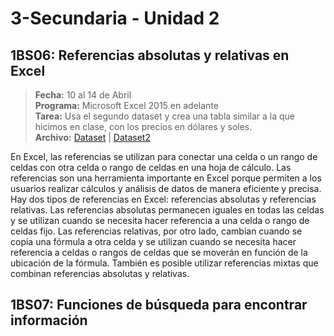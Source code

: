 # 3-Secundaria - Unidad 2

## 1BS06: Referencias absolutas y relativas en Excel

> **Fecha:** 10 al 14 de Abril<br> **Programa:** Microsoft Excel 2015 en adelante<br> **Tarea:** Usa el segundo dataset y crea una tabla similar a la que hicimos en clase, con los precios en dólares y soles.<br> **Archivo:** [Dataset](https://github.com/37Degrees/DataSets/blob/master/laptops.csv ':include :type=code') | [Dataset2](https://github.com/martinkearn/AI-Services-Workshop/blob/master/MachineLearning/Car%20prices.csv ':include :type=code')

En Excel, las referencias se utilizan para conectar una celda o un rango de celdas con otra celda o rango de celdas en una hoja de cálculo. Las referencias son una herramienta importante en Excel porque permiten a los usuarios realizar cálculos y análisis de datos de manera eficiente y precisa. Hay dos tipos de referencias en Excel: referencias absolutas y referencias relativas. Las referencias absolutas permanecen iguales en todas las celdas y se utilizan cuando se necesita hacer referencia a una celda o rango de celdas fijo. Las referencias relativas, por otro lado, cambian cuando se copia una fórmula a otra celda y se utilizan cuando se necesita hacer referencia a celdas o rangos de celdas que se moverán en función de la ubicación de la fórmula. También es posible utilizar referencias mixtas que combinan referencias absolutas y relativas. 

## 1BS07: Funciones de búsqueda para encontrar información


